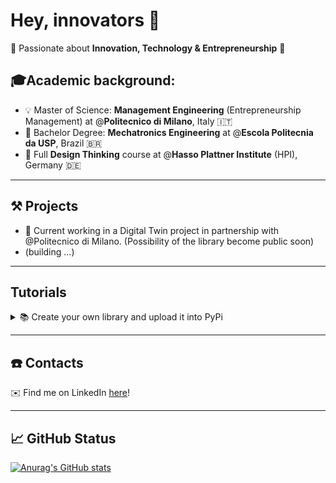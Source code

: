 # Hey, innovators 👋

🎯 Passionate about **Innovation, Technology & Entrepreneurship** 🎯

## 🎓Academic background:

- 💡 Master of Science: **Management Engineering** (Entrepreneurship Management) at @**Politecnico di Milano**, Italy :it:
- 🤖 Bachelor Degree: **Mechatronics Engineering** at @**Escola Politecnia da USP**, Brazil :brazil:
- 🎨 Full **Design Thinking** course at @**Hasso Plattner Institute** (HPI), Germany :de:

---

## ⚒️ Projects
- 💪 Current working in a Digital Twin project in partnership with @Politecnico di Milano. (Possibility of the library become public soon)
- (building ...)

---
## Tutorials

<details>
  <summary>📚 Create your own library and upload it into PyPi</summary>
# Creating a Library and deploying it into PyPi

## Creating a Library
In your environment, make sure you have pip installed wheel, setuptools and twine. We will need them for later to build our Python library.
> pip install wheel
> pip install setuptools
> pip install twine

Make sure that you have the following structure:

```
\mylibfolder
--\setup.py
--\README.md
--\mylib
-----\__init__.py
-----\code1.py
-----\code2.py
```

- The `setup.py` is the file used to build your library 
- `mylib` is the module of your library (that's why it needs to have the file `__init__.py` to say that this is a module)
- `code1.py` and `code2.py` are the codes of your library

To build your library you should run the following comand in the root of your library folder>

`python setup.py bdist_wheel`

The `setup.py` should have simething like this>

```python
from setuptools import find_packages, setup

setup(
    name='dtwinpy',
    packages=find_packages(),
    version='0.0.2.4',
    description='Digital Twin Library',
    long_description = open("README.md").read(),
    author='Pedro Bacelar and Alex',
    license='MIT'
)

```

In this case we are using `find_packages()`, which means that all the folders with `__init__.py` will be add to you library and the other folders will ignored, so take care about it.

> It's important to say that what you're going to import is the module's name and not the library name, so it's recomended to have a main module folder with the same name as the library, so you will be kind of importing the library name!

After running this, 3 new folders will appear in the root of your library:
- build
- `dist` (very important, this where the package of your library is stored)
- mylib.egg-info

### Manually installing the library

In order to munually install the library you just need the path of the file generated within the folder "dist" (`dist\dtwinpy-0.0.2.4-py3-none-any.whl`).
Next you just use the normal commands to install a library using pip or pipenv:

`pip install "dtwinpylib\dist\dtwinpy-0.0.2.4-py3-none-any.whl"`

## Deploying it on PyPi

You need to follow the steps:
1. Create an account in PyPi
2. Create an token in PyPi (scroll down in setting and will have an option to create an API token)
3. In the home folder (`C:User\username\`) create the file `.pypirc` (it's better to create this file using VS Code):

```python
[distutils]
index-servers =
  pypi

[pypi]
username= __token__
password= <API Token>
```
4. Run the following command>

`python -m twine upload dist/*`

Some observations:
- If it's the first time of the day uploading to pip you should enter your username and also password
- You can specify what package are you upload by change the termination like this: `dist/dtwinpy-0.0.2.4-py3-none-any.whl`

5. After this you're finished, you can already check in the oficial site of PyPi your library and download it as well just using the normal command of pip `pip install mylib`

## Maintainance

- After any final change in the code just run: `python setup.py bdist_wheel`
- To upload the change, just run: `python -m twine upload dist/*`


## References:
- https://medium.com/analytics-vidhya/how-to-create-a-python-library-7d5aea80cc3f
- https://laxmena.com/posts/publish-pip-package

</details>

---
## ☎️ Contacts

✉️ Find me on LinkedIn [here](https://www.linkedin.com/in/pedro-bacelar-santos-engenharia-poli-usp/)!

---
## 📈 GitHub Status
[![Anurag's GitHub stats](https://github-readme-stats.zohan.tech/api?username=pedrolbacelar&count_private=true&theme=tokyonight)](https://github.com/anuraghazra/github-readme-stats)
